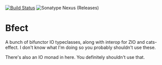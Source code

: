 [![Build Status](https://travis-ci.com/tmccarthy/bfect.svg?branch=master)](https://travis-ci.com/tmccarthy/bfect)
![Sonatype Nexus (Releases)](https://img.shields.io/nexus/r/https/oss.sonatype.org/au.id.tmm.bfect/bfect-core.svg)

# Bfect

A bunch of bifunctor IO typeclasses, along with interop for ZIO and cats-effect. I don't know what I'm doing so you probably shouldn't use these.

There's also an IO monad in here. You definitely shouldn't use that.
